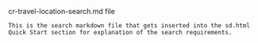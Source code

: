 cr-travel-location-search.md file

    This is the search markdown file that gets inserted into the sd.html Quick Start section for explanation of the search requirements.
    